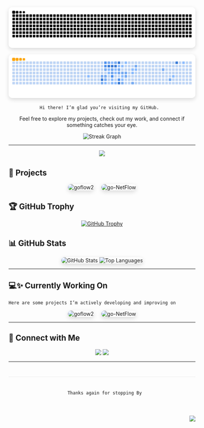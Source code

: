 <p align="center">
  <picture>
    <source media="(prefers-color-scheme: dark)" srcset="dist/github-snake-dark.svg">
    <source media="(prefers-color-scheme: light)" srcset="dist/github-snake.svg">
    <img src="dist/github-snake.svg" alt="Snake Contribution Graph" style="border-radius:10px; box-shadow:0 4px 12px rgba(0,0,0,0.15);" />
  </picture>
</p>

<p align="center">
  <img src="dist/ocean.gif" alt="Animated Snake Graph" style="border-radius:10px; box-shadow:0 4px 12px rgba(0,0,0,0.15);" />
</p>
<div align="center">

    Hi there! I’m glad you’re visiting my GitHub.  
Feel free to explore my projects, check out my work, and connect if something catches your eye.

<img src="https://streak-stats.demolab.com?user=Adonay-Dev&locale=en&mode=daily&theme=light&hide_border=false&border_radius=5&order=3" height="220" alt="Streak Graph" />

</div>

---


<div align="center">
  <img src="https://skillicons.dev/icons?i=go,linux,typescript,react,nextjs,docker,kubernetes,postgresql,mongodb,tailwind,graphql,grafana,py,elasticsearch" height="100" />
</div>

## 🚀 Projects 
<div align="center" style="display:flex; justify-content:center; gap:20px; flex-wrap:wrap;">

  <a href="https://github.com/Adonay-Dev/goflow2" target="_blank" style="text-decoration:none;">
    <img src="https://github-readme-stats.vercel.app/api/pin/?username=Adonay-Dev&repo=goflow2&theme=default" 
         alt="goflow2" 
         style="border-radius:10px; box-shadow:0 4px 12px rgba(0,0,0,0.15);" />
  </a>

  <a href="https://github.com/Adonay-Dev/go-NetFlow" target="_blank" style="text-decoration:none;">
    <img src="https://github-readme-stats.vercel.app/api/pin/?username=Adonay-Dev&repo=DFIR-IRIS-Templates&theme=default" 
         alt="go-NetFlow" 
         style="border-radius:10px; box-shadow:0 4px 12px rgba(0,0,0,0.15);" />
  </a>
</div>

## 🏆 GitHub Trophy

<p align="center">
  <a href="https://github.com/Adonay-Dev">
    <img src="https://github-profile-trophy.vercel.app/?username=Adonay-Dev&theme=flat&no-frame=true&margin-w=10&margin-h=10" alt="GitHub Trophy" />
  </a>
</p>


## 📊 GitHub Stats

<div align="center" style="display:flex; justify-content:center; gap:20px; flex-wrap:wrap;">

  <div style="border-radius:10px; box-shadow:0 4px 12px rgba(0,0,0,0.15); overflow:hidden;">
    <img src="https://github-readme-stats.vercel.app/api?username=Adonay-Dev&show_icons=true&theme=default" 
         alt="GitHub Stats" />
    <img src="https://github-readme-stats.vercel.app/api/top-langs/?username=Adonay-Dev&layout=compact&theme=default" 
         alt="Top Languages" />
  </div>
</div>


---

## 💻✨ Currently Working On
    Here are some projects I’m actively developing and improving on  

<div align="center" style="display:flex; justify-content:center; gap:20px; flex-wrap:wrap;">

  <a href="https://github.com/Adonay-Dev/goflow2" target="_blank" style="text-decoration:none;">
    <img src="https://github-readme-stats.vercel.app/api/pin/?username=Adonay-Dev&repo=goflow2&theme=default" 
         alt="goflow2" 
         style="border-radius:10px; box-shadow:0 4px 12px rgba(0,0,0,0.15);" />
  </a>

  <a href="https://github.com/Adonay-Dev/go-NetFlow" target="_blank" style="text-decoration:none;">
    <img src="https://github-readme-stats.vercel.app/api/pin/?username=Adonay-Dev&repo=faydauth&theme=default" 
         alt="go-NetFlow" 
         style="border-radius:10px; box-shadow:0 4px 12px rgba(0,0,0,0.15);" />
  </a>

</div>

---

## 🔗 Connect with Me

<p align="center">
  <a href="https://dev.to/Adonay-Dev"><img src="https://img.shields.io/badge/dev.to-0A0A0A?style=for-the-badge&logo=dev.to&logoColor=white" /></a>
    <a href="https://medium.com/@AdonayT"><img src="https://img.shields.io/badge/Medium-12100E?style=for-the-badge&logo=medium&logoColor=white" /></a>
</p>

---

<div align="center" style="margin-top:40px; padding-top:20px; border-top:1px solid #eaeaea; display:flex; justify-content:center; align-items:center; gap:10px;">

      Thanks again for stopping By
</div>
<div align="right" style="margin-top:40px; font-size:12px;">

  <img src="https://visitor-badge.laobi.icu/badge?page_id=Adonay-Dev.Adonay-Dev" height="20" />

</div>



